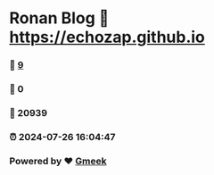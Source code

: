 # Ronan Blog :link: https://echozap.github.io 
### :page_facing_up: [9](https://echozap.github.io/tag.html) 
### :speech_balloon: 0 
### :hibiscus: 20939 
### :alarm_clock: 2024-07-26 16:04:47 
### Powered by :heart: [Gmeek](https://github.com/Meekdai/Gmeek)

